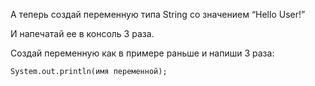А теперь создай переменную типа String со значением “Hello User!”

И напечатай ее в консоль 3 раза.

<div class="hint">
Создай переменную как в примере раньше и напиши 3 раза:

`System.out.println(имя переменной);`

</div>